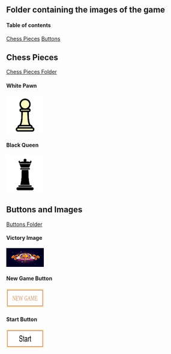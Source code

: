 ## Folder containing the images of the game 

#### Table of contents

[Chess Pieces](#chess-pieces)
[Buttons](#buttons-and-images)


## Chess Pieces

[Chess Pieces Folder](./PNG_Chess_Game_Pieces/)
#### White Pawn
<img src="./PNG_Chess_Game_Pieces/white_pawn.png" alt="White_Pawn" width="100" height="100"/>

#### Black Queen
<img src="./PNG_Chess_Game_Pieces/black_queen.png" alt="Black_Queen" width="100" height="100"/>


## Buttons and Images

[Buttons Folder](./Buttons/) 
#### Victory Image
<img src="./Buttons/victory.jpg" alt="White_Pawn" width="100" height="50"/>

#### New Game Button
<img src="./Buttons/New_Game_Button.bmp" alt="New_Game_Button" width="100" height="50"/>

#### Start Button
<img src="./Buttons/Start_Button.bmp" alt="Start_Button" width="100" height="50"/>
